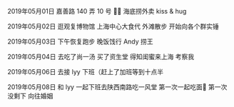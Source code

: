 2019年05月01日
嘉善路 140 弄 10 号
🍅🍳
海底捞外卖
kiss & hug

2019年05月02日
逛观复博物馆
上海中心大食代
外滩散步
开始向各个群实锤

2019年05月03日
下午恢复跑步
晚饭饯行 Andy 捞王

2019年05月04日
去吃了尚一汤
买了资生堂
得知闺蜜来上海 考察我

2019年05月06日
去接 lyy 下班（赶上了加班等到十点半

2019年05月08日
和 lyy 一起下班去陕西南路吃一风堂
第一次一起吃面🍜 第一次没剩下
向往婚姻